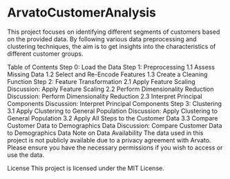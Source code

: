 # ArvatoCustomerAnalysis
This project focuses on identifying different segments of customers based on the provided data. By following various data preprocessing and clustering techniques, the aim is to get insights into the characteristics of different customer groups.

Table of Contents
Step 0: Load the Data
Step 1: Preprocessing
1.1 Assess Missing Data
1.2 Select and Re-Encode Features
1.3 Create a Cleaning Function
Step 2: Feature Transformation
2.1 Apply Feature Scaling
Discussion: Apply Feature Scaling
2.2 Perform Dimensionality Reduction
Discussion: Perform Dimensionality Reduction
2.3 Interpret Principal Components
Discussion: Interpret Principal Components
Step 3: Clustering
3.1 Apply Clustering to General Population
Discussion: Apply Clustering to General Population
3.2 Apply All Steps to the Customer Data
3.3 Compare Customer Data to Demographics Data
Discussion: Compare Customer Data to Demographics Data
Note on Data Availability
The data used in this project is not publicly available due to a privacy agreement with Arvato. Please ensure you have the necessary permissions if you wish to access or use the data.

License
This project is licensed under the MIT License.
